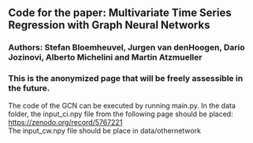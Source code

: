 ## Code for the paper: Multivariate Time Series Regression with Graph Neural Networks

### Authors: Stefan Bloemheuvel, Jurgen van denHoogen, Dario Jozinovi, Alberto Michelini and Martin Atzmueller

### This is the anonymized page that will be freely assessible in the future.

The code of the GCN can be executed by running main.py.
In the data folder, the input_ci.npy file from the following page should be placed: https://zenodo.org/record/5767221 <br /> 
The input_cw.npy file should be place in data/othernetwork

